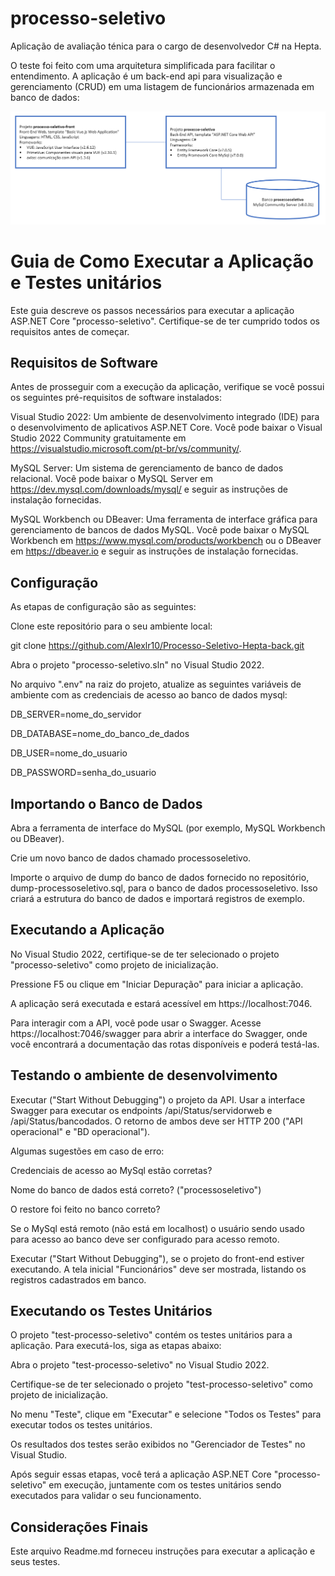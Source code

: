 # processo-seletivo
Aplicação de avaliação ténica para o cargo de desenvolvedor C# na Hepta.

O teste foi feito com uma arquitetura simplificada para facilitar o entendimento. A aplicação é um back-end api para visualização e gerenciamento (CRUD) em uma listagem de funcionários armazenada em banco de dados:

![arquitetura1](arquitetura1.png)

# Guia de Como Executar a Aplicação e Testes unitários
Este guia descreve os passos necessários para executar a aplicação ASP.NET Core "processo-seletivo". Certifique-se de ter cumprido todos os requisitos antes de começar.

## Requisitos de Software
Antes de prosseguir com a execução da aplicação, verifique se você possui os seguintes pré-requisitos de software instalados:

Visual Studio 2022: Um ambiente de desenvolvimento integrado (IDE) para o desenvolvimento de aplicativos ASP.NET Core. Você pode baixar o Visual Studio 2022 Community gratuitamente em https://visualstudio.microsoft.com/pt-br/vs/community/.

MySQL Server: Um sistema de gerenciamento de banco de dados relacional. Você pode baixar o MySQL Server em https://dev.mysql.com/downloads/mysql/ e seguir as instruções de instalação fornecidas.

MySQL Workbench ou DBeaver: Uma ferramenta de interface gráfica para gerenciamento de bancos de dados MySQL. Você pode baixar o MySQL Workbench em https://www.mysql.com/products/workbench ou o DBeaver em https://dbeaver.io e seguir as instruções de instalação fornecidas.

## Configuração
As etapas de configuração são as seguintes:

Clone este repositório para o seu ambiente local:

git clone https://github.com/Alexlr10/Processo-Seletivo-Hepta-back.git

Abra o projeto "processo-seletivo.sln" no Visual Studio 2022.

No arquivo ".env" na raiz do projeto, atualize as seguintes variáveis de ambiente com as credenciais de acesso ao banco de dados mysql:

DB_SERVER=nome_do_servidor

DB_DATABASE=nome_do_banco_de_dados

DB_USER=nome_do_usuario

DB_PASSWORD=senha_do_usuario

## Importando o Banco de Dados
Abra a ferramenta de interface do MySQL (por exemplo, MySQL Workbench ou DBeaver).

Crie um novo banco de dados chamado processoseletivo.

Importe o arquivo de dump do banco de dados fornecido no repositório, dump-processoseletivo.sql, para o banco de dados processoseletivo. Isso criará a estrutura do banco de dados e importará registros de exemplo.

## Executando a Aplicação

No Visual Studio 2022, certifique-se de ter selecionado o projeto "processo-seletivo" como projeto de inicialização.

Pressione F5 ou clique em "Iniciar Depuração" para iniciar a aplicação.

A aplicação será executada e estará acessível em https://localhost:7046.

Para interagir com a API, você pode usar o Swagger. Acesse https://localhost:7046/swagger para abrir a interface do Swagger, onde você encontrará a documentação das rotas disponíveis e poderá testá-las.

## Testando o ambiente de desenvolvimento
Executar ("Start Without Debugging") o projeto da API. Usar a interface Swagger para executar os endpoints /api/Status/servidorweb e /api/Status/bancodados. O retorno de ambos deve ser HTTP 200 ("API operacional" e "BD operacional").

Algumas sugestões em caso de erro:

Credenciais de acesso ao MySql estão corretas?

Nome do banco de dados está correto? ("processoseletivo")

O restore foi feito no banco correto?

Se o MySql está remoto (não está em localhost) o usuário sendo usado para acesso ao banco deve ser configurado para acesso remoto.

Executar ("Start Without Debugging"), se o projeto do front-end estiver executando. A tela inicial "Funcionários" deve ser mostrada, listando os registros cadastrados em banco.

## Executando os Testes Unitários
O projeto "test-processo-seletivo" contém os testes unitários para a aplicação. Para executá-los, siga as etapas abaixo:

Abra o projeto "test-processo-seletivo" no Visual Studio 2022.

Certifique-se de ter selecionado o projeto "test-processo-seletivo" como projeto de inicialização.

No menu "Teste", clique em "Executar" e selecione "Todos os Testes" para executar todos os testes unitários.

Os resultados dos testes serão exibidos no "Gerenciador de Testes" no Visual Studio.

Após seguir essas etapas, você terá a aplicação ASP.NET Core "processo-seletivo" em execução, juntamente com os testes unitários sendo executados para validar o seu funcionamento.

## Considerações Finais
Este arquivo Readme.md forneceu instruções para executar a aplicação e seus testes.